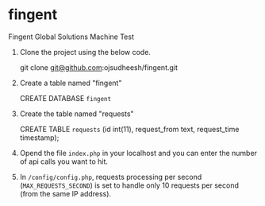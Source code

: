 # fingent

Fingent Global Solutions Machine Test

1. Clone the project using the below code.

	git clone git@github.com:ojsudheesh/fingent.git

2. Create a table named "fingent"
	
	CREATE DATABASE `fingent`

3. Create the table named "requests"
	
	CREATE TABLE `requests` (id int(11), request_from text, request_time timestamp);


4. Opend the file `index.php` in your localhost and you can enter the number of api calls you want to hit.

5. In `/config/config.php`, requests processing per second (`MAX_REQUESTS_SECOND`) is set to handle only 10 requests per second (from the same IP address).